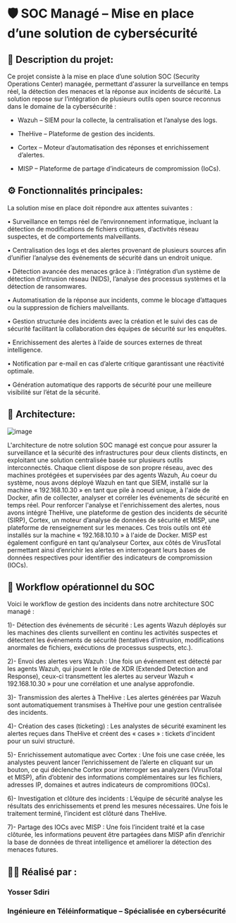# 🛡️ SOC Managé – Mise en place d’une solution de cybersécurité



## 📌 Description du projet:

Ce projet consiste à la mise en place d’une solution SOC (Security Operations Center) managée, permettant d'assurer la surveillance en temps réel, la détection des menaces et la réponse aux incidents de sécurité.
La solution repose sur l’intégration de plusieurs outils open source reconnus dans le domaine de la cybersécurité :

- Wazuh – SIEM pour la collecte, la centralisation et l’analyse des logs.

- TheHive – Plateforme de gestion des incidents.

- Cortex – Moteur d’automatisation des réponses et enrichissement d’alertes.

- MISP – Plateforme de partage d’indicateurs de compromission (IoCs).

## ⚙️ Fonctionnalités principales: 

La solution mise en place doit répondre aux attentes suivantes :

• Surveillance en temps réel de l’environnement informatique, incluant la détection de modifications de fichiers critiques, d’activités réseau suspectes, et de comportements malveillants.

• Centralisation des logs et des alertes provenant de plusieurs sources afin d’unifier l’analyse des événements de sécurité dans un endroit unique.

• Détection avancée des menaces grâce à : l’intégration d’un système de détection d’intrusion réseau (NIDS), l’analyse des processus systèmes et la détection de ransomwares.

• Automatisation de la réponse aux incidents, comme le blocage d’attaques ou la suppression de fichiers malveillants.

• Gestion structurée des incidents avec la création et le suivi des cas de sécurité facilitant la collaboration des équipes de sécurité sur les enquêtes.

• Enrichissement des alertes à l’aide de sources externes de threat intelligence.

• Notification par e-mail en cas d’alerte critique garantissant une réactivité optimale.

• Génération automatique des rapports de sécurité pour une meilleure visibilité sur l’état de la sécurité.

## 🧱 Architecture:
![image](https://github.com/user-attachments/assets/a5be5e80-0a3c-4a06-84f4-058c0e4f9908)


L'architecture de notre solution SOC managé est conçue pour assurer la surveillance et la sécurité des infrastructures pour deux clients distincts, en exploitant une solution centralisée basée sur plusieurs outils interconnectés. Chaque client dispose de son propre réseau, avec des machines protégées et supervisées par des agents Wazuh, Au coeur du système, nous avons déployé Wazuh en tant que SIEM, installé sur la machine « 192.168.10.30 » en tant que pile à noeud unique, à l'aide de Docker, afin de collecter, analyser et corréler les événements de sécurité en temps réel. Pour renforcer l'analyse et l'enrichissement des alertes, nous avons intégré TheHive, une plateforme de gestion des incidents de sécurité (SIRP), Cortex, un moteur d’analyse de données de sécurité et MISP, une plateforme de renseignement sur les menaces. Ces trois outils ont été installés sur la machine « 192.168.10.10 » à l'aide de Docker. MISP est également configuré en tant qu’analyseur Cortex, aux côtés de VirusTotal permettant ainsi d’enrichir les alertes en interrogeant leurs bases de données respectives pour identifier des indicateurs de compromission (IOCs).


## 🔄 Workflow opérationnel du SOC

Voici le workflow de gestion des incidents dans notre architecture SOC managé :

1)-  Détection des événements de sécurité : Les agents Wazuh déployés sur les machines des clients surveillent en continu les activités suspectes et détectent les événements de sécurité (tentatives d’intrusion, modifications anormales de fichiers, exécutions de processus suspects, etc.).


2)-  Envoi des alertes vers Wazuh : Une fois un événement est détecté par les agents Wazuh, qui jouent le rôle de XDR (Extended Detection and Response), ceux-ci transmettent les alertes au serveur Wazuh « 192.168.10.30 » pour une corrélation et une analyse approfondie.


3)- Transmission des alertes à TheHive : Les alertes générées par Wazuh sont automatiquement transmises à TheHive pour une gestion centralisée des incidents.


4)- Création des cases (ticketing) : Les analystes de sécurité examinent les alertes reçues dans TheHive et créent des « cases » : tickets d'incident pour un suivi structuré.


5)- Enrichissement automatique avec Cortex : Une fois une case créée, les analystes peuvent lancer l’enrichissement de l’alerte en cliquant sur un bouton, ce qui déclenche Cortex pour interroger ses analyzers 
(VirusTotal et MISP), afin d’obtenir des informations complémentaires sur les fichiers, adresses IP, domaines et autres indicateurs de compromitions (IOCs).


6)- Investigation et clôture des incidents : L’équipe de sécurité analyse les résultats des enrichissements et prend les mesures nécessaires. Une fois le traitement terminé, l’incident est clôturé dans TheHive.


7)- Partage des IOCs avec MISP : Une fois l’incident traité et la case clôturée, les informations peuvent être partagées dans MISP afin d’enrichir la base de données de threat intelligence et améliorer la détection des menaces futures.



## 👩‍💻 Réalisé par :
### Yosser Sdiri
### Ingénieure en Téléinformatique – Spécialisée en cybersécurité
